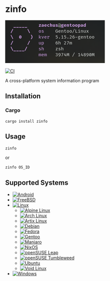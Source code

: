 # zinfo

![](assets/zinfo_ss.png)

[![CI](https://github.com/Zaechus/zinfo/actions/workflows/ci.yml/badge.svg)](https://github.com/Zaechus/zinfo/actions/workflows/ci.yml)

A cross-platform system information program

## Installation

### Cargo
```
cargo install zinfo
```

## Usage
```
zinfo
```
or
```
zinfo OS_ID
```

## Supported Systems

- [![Android](https://img.shields.io/badge/OS-Android-3ddc84?logo=Android)](https://www.android.com/)
- [![FreeBSD](https://img.shields.io/badge/OS-FreeBSD-darkred?logo=FreeBSD)](https://www.freebsd.org/)
- [![Linux](https://img.shields.io/badge/OS-Linux-yellow?logo=Linux)](https://kernel.org/)
    - [![Alpine Linux](https://img.shields.io/badge/OS-Alpine%20Linux-0d597f?logo=Alpine+Linux)](https://www.alpinelinux.org/)
    - [![Arch Linux](https://img.shields.io/badge/OS-Arch%20Linux-blue?logo=Arch+Linux)](https://archlinux.org/)
    - [![Artix Linux](https://img.shields.io/badge/OS-Artix%20Linux-blue?logo=Artix+Linux)](https://artixlinux.org/)
    - [![Debian](https://img.shields.io/badge/OS-Debian-darkred?logo=Debian)](https://www.debian.org/)
    - [![Fedora](https://img.shields.io/badge/OS-Fedora-51a2da?logo=Fedora)](https://getfedora.org/)
    - [![Gentoo](https://img.shields.io/badge/OS-Gentoo-54487A?logo=Gentoo)](https://www.gentoo.org/)
    - [![Manjaro](https://img.shields.io/badge/OS-Manjaro-35bf5c?logo=Manjaro)](https://manjaro.org/)
    - [![NixOS](https://img.shields.io/badge/OS-NixOS-6e9bcb?logo=NixOS)](https://nixos.org/)
    - [![openSUSE Leap](https://img.shields.io/badge/OS-Leap-74bb20?logo=openSUSE)](https://www.opensuse.org/)
    - [![openSUSE Tumbleweed](https://img.shields.io/badge/OS-Tumbleweed-74bb20?logo=openSUSE)](https://www.opensuse.org/)
    - [![Ubuntu](https://img.shields.io/badge/OS-Ubuntu-orange?logo=Ubuntu)](https://ubuntu.com/)
    - [![Void Linux](https://img.shields.io/badge/OS-Void%20Linux-478061?logo=Linux)](https://voidlinux.org/)
- [![Windows](https://img.shields.io/badge/OS-Windows-blue?logo=Windows)](https://www.microsoft.com/en-us/windows)
